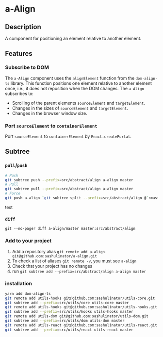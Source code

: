 # a-Align

## Description

A component for positioning an element relative to another element.

## Features

### Subscribe to DOM

The `a-Align` component uses the `alignElement` function from the `dom-align-ts` library. This function positions one element relative to another element once, i.e., it does not reposition when the DOM changes.
The `a-Align` subscribes to:

- Scrolling of the parent elements `sourceElement` and `targetElement`.
- Changes in the sizes of `sourceElement` and `targetElement`.
- Changes in the browser window size.

### Port `sourceElement` to `containerElement`

Port `sourceElement` to `containerElement` by `React.createPortal`.

## Subtree

### `pull`/`push`

```bash
# Push
git subtree push --prefix=src/abstract/align a-align master
# Pull
git subtree pull --prefix=src/abstract/align a-align master
# Force
git push a-align `git subtree split --prefix=src/abstract/align @`:master --force
```

test

### `diff`

```
git --no-pager diff a-align/master master:src/abstract/align
```

### Add to your project

1. Add a repository alias `git remote add a-align git@github.com:sashulinator/a-align.git`
2. To check a list of aliases `git remote -v`, you must see `a-align`
3. Check that your project has no changes
4. run `git subtree add --prefix=src/abstract/align a-align master`

### installation

```bash
yarn add dom-align-ts
git remote add utils-hooks git@github.com:sashulinator/utils-core.git
git subtree add --prefix=src/utils/core utils-core master
git remote add utils-hooks git@github.com:sashulinator/utils-hooks.git
git subtree add --prefix=src/utils/hooks utils-hooks master
git remote add utils-dom git@github.com:sashulinator/utils-dom.git
git subtree add --prefix=src/utils/dom utils-dom master
git remote add utils-react git@github.com:sashulinator/utils-react.git
git subtree add --prefix=src/utils/react utils-react master
```
